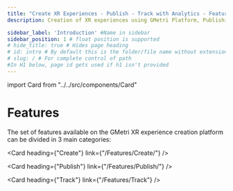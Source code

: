 ```yaml
---
title: "Create XR Experiences - Publish - Track with Analytics - Features of GMetri Platform"
description: Creation of XR experiences using GMetri Platform, Publishing the experiences, Tracking with Analytics - Features of GMetri XR Platform - GMetri Documentation

sidebar_label: 'Introduction' #Name in sidebar
sidebar_position: 1 # float position is supported
# hide_title: true # Hides page heading
# id: intro # By default this is the folder/file name without extension
# slug: / # For complete control of path
#In H1 below, page id gets used if h1 isn't provided
---
```

import Card from "../../src/components/Card"

# Features

The set of features available on the GMetri XR experience creation platform can be divided in 3 main categories:

<Card heading={"Create"} link={"/Features/Create/"} />

<Card heading={"Publish"} link={"/Features/Publish/"} />

<Card heading={"Track"} link={"/Features/Track"} />
